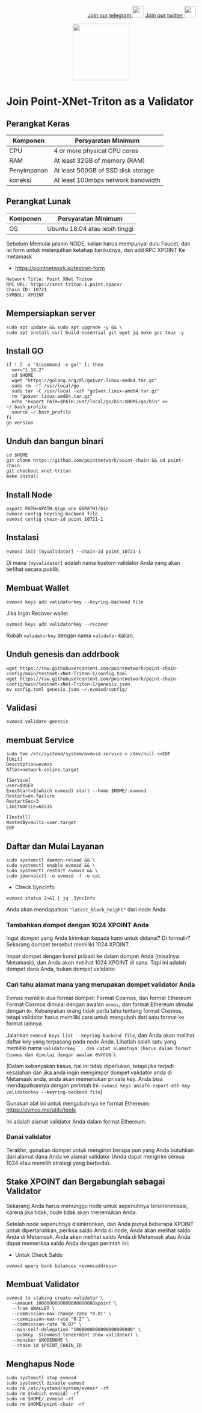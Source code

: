 <p style="font-size:14px" align="right">
<a href="https://t.me/BeritaCryptoo" target="_blank">Join our telegram <img src="https://user-images.githubusercontent.com/50621007/183283867-56b4d69f-bc6e-4939-b00a-72aa019d1aea.png" width="30"/></a>
<a href="https://twitter.com/BeritaCryptoo" target="_blank">Join our twitter <img src="https://user-images.githubusercontent.com/108946833/184274157-08210464-fa03-493d-b01c-2420c67a524f.jpg" width="30"/></a>
</p>
 
<p align="center">
  <img height="150" height="auto" src="https://user-images.githubusercontent.com/108946833/185566136-53e35398-2c9c-4eb3-99af-b93d150ab885.jpg">
</p>


# Join Point-XNet-Triton as a Validator
## Perangkat Keras

|  Komponen |  Persyaratan Minimum |
| ------------ | ------------ |
| CPU  | 4 or more physical CPU cores  |
| RAM | At least 32GB of memory (RAM) |
| Penyimpanan  | At least 500GB of SSD disk storage |
| koneksi | At least 100mbps network bandwidth |

## Perangkat Lunak

|Komponen | Persyaratan Minimum |
| ------------ | ------------ |
| OS | Ubuntu 18.04 atau lebih tinggi | 

 Sebelum Memulai jalanin NODE, kalian harus mempunyai dulu Faucet, dan isi form untuk melanjutkan ketahap berikutnya, dan add RPC XPOINT Ke metamask
- https://pointnetwork.io/testnet-form
```console 
Network Title: Point XNet Triton
RPC URL: https://xnet-triton-1.point.space/
Chain ID: 10721
SYMBOL: XPOINT
```

## Mempersiapkan server
```console 
sudo apt update && sudo apt upgrade -y && \
sudo apt install curl build-essential git wget jq make gcc tmux -y
```
## Install GO
```console 
if ! [ -x "$(command -v go)" ]; then
  ver="1.18.2"
  cd $HOME
  wget "https://golang.org/dl/go$ver.linux-amd64.tar.gz"
  sudo rm -rf /usr/local/go
  sudo tar -C /usr/local -xzf "go$ver.linux-amd64.tar.gz"
  rm "go$ver.linux-amd64.tar.gz"
  echo "export PATH=$PATH:/usr/local/go/bin:$HOME/go/bin" >> ~/.bash_profile
  source ~/.bash_profile
fi
go version
```
## Unduh dan bangun binari
```console
cd $HOME
git clone https://github.com/pointnetwork/point-chain && cd point-chain
git checkout xnet-triton
make install
```
## Install Node
```console
export PATH=$PATH:$(go env GOPATH)/bin
evmosd config keyring-backend file
evmosd config chain-id point_10721-1
```
## Instalasi
```console
evmosd init [myvalidator] --chain-id point_10721-1
```
Di mana `[myvalidator]` adalah nama kustom validator Anda yang akan terlihat secara publik.
## Membuat Wallet 
```console
evmosd keys add validatorkey --keyring-backend file
```
Jika Ingin Recover wallet
```console
evmosd keys add validatorkey --recover
```
Rubah `validatorkey` dengan nama `validator` kalian.

## Unduh genesis dan addrbook
```console
wget https://raw.githubusercontent.com/pointnetwork/point-chain-config/main/testnet-xNet-Triton-1/config.toml
wget https://raw.githubusercontent.com/pointnetwork/point-chain-config/main/testnet-xNet-Triton-1/genesis.json
mv config.toml genesis.json ~/.evmosd/config/
```
## Validasi
```console
evmosd validate-genesis
```
## membuat Service
```console
sudo tee /etc/systemd/system/evmosd.service > /dev/null <<EOF
[Unit]
Description=evmos
After=network-online.target

[Service]
User=$USER
ExecStart=$(which evmosd) start --home $HOME/.evmosd
Restart=on-failure
RestartSec=3
LimitNOFILE=65535

[Install]
WantedBy=multi-user.target
EOF
```
## Daftar dan Mulai Layanan
```console
sudo systemctl daemon-reload && \
sudo systemctl enable evmosd && \
sudo systemctl restart evmosd && \
sudo journalctl -u evmosd -f -o cat
```
- Check SyncInfo

```console
evmosd status 2>&1 | jq .SyncInfo
```
Anda akan mendapatkan `"latest_block_height"` dari node Anda.

### Tambahkan dompet dengan 1024 XPOINT Anda

Ingat dompet yang Anda kirimkan kepada kami untuk didanai? Di formulir? Sekarang dompet tersebut memiliki 1024 XPOINT.

Impor dompet dengan kunci pribadi ke dalam dompet Anda (misalnya Metamask), dan Anda akan melihat 1024 XPOINT di sana. Tapi ini adalah dompet dana Anda, bukan dompet validator.

### Cari tahu alamat mana yang merupakan dompet validator Anda

Evmos memiliki dua format dompet: Format Cosmos, dan format Ethereum. Format Cosmos dimulai dengan awalan `evmos`, dan format Ethereum dimulai dengan `0x`. Kebanyakan orang tidak perlu tahu tentang format Cosmos, tetapi validator harus memiliki cara untuk mengubah dari satu format ke format lainnya.

Jalankan ```evmosd keys list --keyring-backend file```, dan Anda akan melihat daftar key yang terpasang pada node Anda. Lihatlah salah satu yang memiliki nama `validatorkey``, dan catat alamatnya (harus dalam format Cosmos dan dimulai dengan awalan `evmos`).

(Dalam kebanyakan kasus, hal ini tidak diperlukan, tetapi jika terjadi kesalahan dan jika anda ingin mengimpor dompet validator anda di Metamask anda, anda akan memerlukan private key. Anda bisa mendapatkannya dengan perintah ini: `evmosd keys unsafe-export-eth-key validatorkey --keyring-backend file`)

Gunakan alat ini untuk mengubahnya ke format Ethereum: https://evmos.me/utils/tools

Ini adalah alamat validator Anda dalam format Ethereum.

### Danai validator

Terakhir, gunakan dompet untuk mengirim berapa pun yang Anda butuhkan dari alamat dana Anda ke alamat validator (Anda dapat mengirim semua 1024 atau memilih strategi yang berbeda).

## Stake XPOINT dan Bergabunglah sebagai Validator

Sekarang Anda harus menunggu node untuk sepenuhnya tersinkronisasi, karena jika tidak, node tidak akan menemukan Anda.

Setelah node sepenuhnya disinkronkan, dan Anda punya beberapa XPOINT untuk dipertaruhkan, periksa saldo Anda di node, Anda akan melihat saldo Anda di Metamask. 
Anda akan melihat saldo Anda di Metamask atau Anda dapat memeriksa saldo Anda dengan perintah ini:

- Untuk Check Saldo
```console
evmosd query bank balances <evmosaddress>
```
## Membuat Validator
```console
evmosd tx staking create-validator \
  --amount 1000000000000000000000apoint \
  --from $WALLET \
  --commission-max-change-rate "0.01" \
  --commission-max-rate "0.2" \
  --commission-rate "0.07" \
  --min-self-delegation "1000000000000000000000" \
  --pubkey  $(evmosd tendermint show-validator) \
  --moniker $NODENAME \
  --chain-id $POINT_CHAIN_ID
```
## Menghapus Node
```console
sudo systemctl stop evmosd
sudo systemctl disable evmosd
sudo rm /etc/systemd/system/evmos* -rf
sudo rm $(which evmosd) -rf
sudo rm $HOME/.evmosd -rf
sudo rm $HOME/point-chain -rf
````
